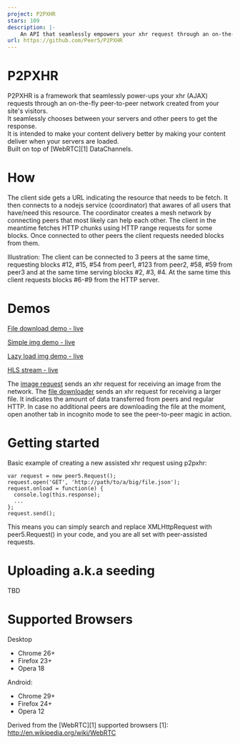 ```yaml
---
project: P2PXHR
stars: 109
description: |-
    An API that seamlessly empowers your xhr request through an on-the-fly peer-to-peer network created from your site's visitors
url: https://github.com/Peer5/P2PXHR
---
```


P2PXHR
======

P2PXHR is a framework that seamlessly power-ups your xhr (AJAX) requests through an on-the-fly peer-to-peer network created from your site's visitors. <br>
It seamlessly chooses between your servers and other peers to get the response. <br>
It is intended to make your content delivery better by making your content deliver when your servers are loaded.  
Built on top of [WebRTC][1] DataChannels.

How
===

The client side gets a URL indicating the resource that needs to be fetch.
It then connects to a nodejs service (coordinator) that awares of all users that have/need this resource.
The coordinator creates a mesh network by connecting peers that most likely can help each other.
The client in the meantime fetches HTTP chunks using HTTP range requests for some blocks.
Once connected to other peers the client requests needed blocks from them.

Illustration:
The client can be connected to 3 peers at the same time, requesting blocks #12, #15, #54 from peer1, #123 from peer2, #58, #59 from peer3 and at the same time serving blocks #2, #3, #4.
At the same time this client requests blocks #6-#9 from the HTTP server.


Demos
===============
[File download demo - live](https://peer5.com/P2PXHR/demos/files.html)

[Simple img demo - live](https://peer5.com/P2PXHR/demos/images/cat.html)

[Lazy load img demo - live](https://peer5.com/P2PXHR/demos/images/argentina.html)

[HLS stream - live](http://demo.peer5.com/examples/video/clappr.html)

The [image request](https://github.com/Peer5/P2PXHR/blob/master/demos/images/cat.html)
sends an xhr request for receiving an image from the network.
The [file downloader](https://github.com/Peer5/P2PXHR/blob/master/demos/files.html)
sends an xhr request for receiving a larger file. It indicates the amount of data transferred from peers and regular HTTP. In case no additional peers are downloading the file at the moment, open another tab in incognito mode to see the peer-to-peer magic in action. 


Getting started
===============
Basic example of creating a new assisted xhr request using p2pxhr:

    var request = new peer5.Request();
    request.open('GET', 'http://path/to/a/big/file.json');
    request.onload = function(e) {
      console.log(this.response);
      ...
    };
    request.send();

This means you can simply search and replace XMLHttpRequest with peer5.Request() in your code, and you are all set with peer-assisted requests.


Uploading a.k.a seeding
=======================
TBD


Supported Browsers
==================

Desktop
* Chrome 26+
* Firefox 23+
* Opera 18

Android:
* Chrome 29+
* Firefox 24+
* Opera 12


Derived from the [WebRTC][1] supported browsers
[1]: http://en.wikipedia.org/wiki/WebRTC



